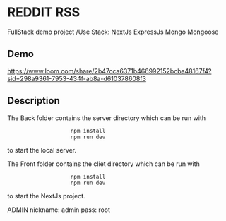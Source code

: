 
# REDDIT RSS

FullStack demo project /Use Stack: NextJs ExpressJs Mongo Mongoose

## Demo


https://www.loom.com/share/2b47cca6371b466992152bcba48167f4?sid=298a9361-7953-434f-ab8a-d610378608f3
## Description

The Back folder contains the server directory which can be run with 

                        npm install
                        npm run dev 

to start the local server.

The Front folder contains the cliet directory which can be run with 

                        npm install
                        npm run dev 
                        
to start the NextJs project.

ADMIN 
nickname:  admin
pass:      root

